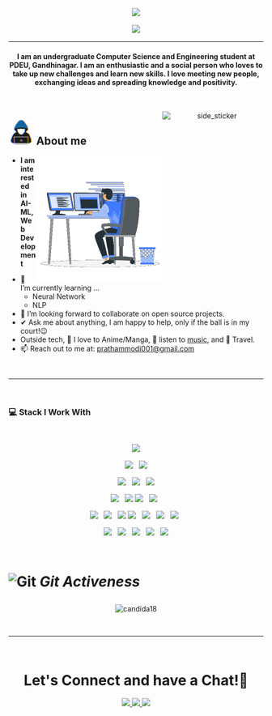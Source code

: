 
<p align="center">
  <img src="https://capsule-render.vercel.app/api?type=waving&color=gradient&text=Hello!&height=100&section=header"/>
</p>
<!--  -->
<p align="center">
  <a href="https://github.com/DenverCoder1/readme-typing-svg"><img src="https://readme-typing-svg.herokuapp.com?font=Time+New+Roman&color=cyan&size=25&center=true&vCenter=true&width=600&height=100&lines=I'm+Pratham+Modi%2C++;AI-ML+Enthusiast,;Self-taught+Back-End+Developer,;Computer+Science+Student,;Anime+%E2%9D%A4%EF%B8%8F;Active+Learner,;"></a>
</p>

<hr/>
<h4 align="center">I am an undergraduate Computer Science and Engineering student at PDEU, Gandhinagar. I am an enthusiastic and a social person who loves to take up new challenges and learn new skills. I love meeting new people, exchanging ideas and spreading knowledge and positivity.</h4>
<br>

<p align="center">
  <img align="right" width="200px" height="200px" alt="side_sticker" src="https://media.giphy.com/media/TEnXkcsHrP4YedChhA/giphy.gif" />
</p>

## <picture><img src = "https://github.com/0xAbdulKhalid/0xAbdulKhalid/raw/main/assets/mdImages/about_me.gif" width = 50px></picture> **About me**

<picture> <img align="right" src="https://github.com/0xAbdulKhalid/0xAbdulKhalid/raw/main/assets/mdImages/Right_Side.gif" width = 250px></picture>
* **I am interested in AI-ML, Web Development**
- 🌱 I’m currently learning ...
  - Neural Network
  - NLP
- 👯 I’m looking forward to collaborate on open source projects.
- ✔ Ask me about anything, I am happy to help, only if the ball is in my court!😉<br>
- Outside tech, 📖 I love to Anime/Manga, 🎵 listen to <a href="https://open.spotify.com/user/i0tpzx4uozqy5ww6u3w8kw8k4?si=601fdc6152a845ab">music</a>, and 🌴 Travel.
- 📫 Reach out to me at: <a href="prathammodi001@gmail.com">prathammodi001@gmail.com</a>
<br> 
 
 <hr>
 
 <br>

### 💻 Stack I Work With

<br>

<p  align="center">

<img src="https://img.shields.io/badge/TensorFlow-%23FF6F00.svg?style=for-the-badge&logo=TensorFlow&logoColor=white" height="25"/>
  </p>
  
<p  align="center">

<img src="https://img.shields.io/badge/numpy-%23013243.svg?style=for-the-badge&logo=numpy&logoColor=white" height="25"/>  
  &nbsp;
<img src="https://img.shields.io/badge/pandas-%23150458.svg?style=for-the-badge&logo=pandas&logoColor=white" height="25"/>
  </p>
  
  <p  align="center">

  
<img src="https://img.shields.io/badge/Matplotlib-%23ffffff.svg?style=for-the-badge&logo=Matplotlib&logoColor=black" height="25"/>
  &nbsp;
<img src="https://img.shields.io/badge/scikit--learn-%23F7931E.svg?style=for-the-badge&logo=scikit-learn&logoColor=white" height="25"/>
  &nbsp;
<img src="https://img.shields.io/badge/Kaggle-035a7d?style=for-the-badge&logo=kaggle&logoColor=white" height="25"/>  
 </p>

 <p  align="center">
<img src="https://img.shields.io/badge/html5-%23E34F26.svg?style=for-the-badge&logo=html5&logoColor=white">
&nbsp;
  
<img src="https://img.shields.io/badge/css3-%231572B6.svg?style=for-the-badge&logo=css3&logoColor=white" height="25">

  <img src="https://img.shields.io/badge/javascript-%23323330.svg?style=for-the-badge&logo=javascript&logoColor=%23F7DF1E" height="25">
&nbsp;
  
<img src="https://img.shields.io/badge/bootstrap-%238511FA.svg?style=for-the-badge&logo=bootstrap&logoColor=white" height="25">
&nbsp;
</p>


 
 <p  align="center">
<img src="https://img.shields.io/badge/MongoDB-%234ea94b.svg?style=for-the-badge&logo=mongodb&logoColor=white" height="25">
  &nbsp;

<img src="https://img.shields.io/badge/express.js-%23404d59.svg?style=for-the-badge&logo=express&logoColor=%2361DAFB">
&nbsp;
  
<img src="https://img.shields.io/badge/react-%2320232a.svg?style=for-the-badge&logo=react&logoColor=%2361DAFB" height="25">

  <img src="https://img.shields.io/badge/node.js-6DA55F?style=for-the-badge&logo=node.js&logoColor=white" height="25">
&nbsp;
  
<img src="https://img.shields.io/badge/JWT-black?style=for-the-badge&logo=JSON%20web%20tokens" height="25">
&nbsp;
  <img src="https://img.shields.io/badge/MySQL-00000F?style=for-the-badge&logo=mysql&logoColor=white" height="25">
&nbsp;
  <img src="https://img.shields.io/badge/-GraphQL-E10098?style=for-the-badge&logo=graphql&logoColor=white" height="25">
&nbsp;
</p>

<p align="center">
    <img src="https://img.shields.io/badge/c-%2300599C.svg?style=for-the-badge&logo=c&logoColor=white" height="25">
&nbsp;
    <img src="https://img.shields.io/badge/c++-%2300599C.svg?style=for-the-badge&logo=c%2B%2B&logoColor=white" height="25">
&nbsp;
    <img src="https://img.shields.io/badge/python-3670A0?style=for-the-badge&logo=python&logoColor=ffdd54" height="25">
&nbsp;
    <img src="https://img.shields.io/badge/java-%23ED8B00.svg?style=for-the-badge&logo=openjdk&logoColor=white" height="25">
&nbsp;
  <img src="https://img.shields.io/badge/LeetCode-000000?style=for-the-badge&logo=LeetCode&logoColor=#d16c06" height="25">

</p>
<br>

# <img src="https://media.giphy.com/media/W5eoZHPpUx9sapR0eu/giphy.gif" width="30px" alt="Git"/>&nbsp;<i><b>Git Activeness</b></i></p>
<p align="center"><img src="https://github-readme-streak-stats.herokuapp.com/?user=candida18&theme=algolia" alt="candida18"  /></p>





<br> 
 
 <hr>
 
 <br>

<h1 align="center">
  Let's Connect and have a Chat!💬
</h1>

<p align="center">
<a href="kedin.com/in/pratham-modi-6a1b9224a/">
  <img height="50" src="https://user-images.githubusercontent.com/46517096/166973395-19676cd8-f8ec-4abf-83ff-da8243505b82.png"/>
</a>
<a href="https://twitter.com/PrathamModii">
  <img height="50" src="https://user-images.githubusercontent.com/46517096/166974271-91dfa250-d70b-4cb9-8707-f1bda1b708c3.png"/>
</a>
<a href="https://www.instagram.com/prathammodii/">
  <img height="50" src="https://user-images.githubusercontent.com/46517096/166974368-9798f39f-1f46-499c-b14e-81f0a3f83a06.png"/>
</a>
</p>
  
<br>
   





